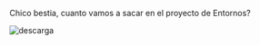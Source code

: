 Chico bestia, cuanto vamos a sacar en el proyecto de Entornos?

![descarga](https://github.com/GasconiXx/Proyecto-Arbol-Binario/assets/145612339/6a592bf2-9c6d-44d7-a7fa-5b6da5b1e5d6)
